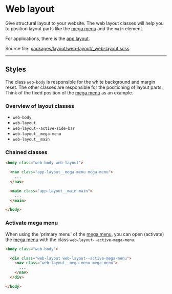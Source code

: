 # Web layout
Give structural layout to your website. The web layout classes will help you to position layout parts like the [mega menu](/layout/mega-menu) and the `main` element.

For applications, there is the [app layout](/layout/app-layout).

Source file: [packages/layout/web-layout/_web-layout.scss](https://github.com/kpn/kpn-style/blob/master/packages/layout/web-layout/_web-layout.scss)

---

## Styles
The class `web-body` is responsible for the white background and margin reset. The other classes are responsible for the positioning of layout parts. Think of the fixed position of the [mega menu](/layout/mega-menu) as an example.

### Overview of layout classes
* `web-body` 
* `web-layout` 
* `web-layout--active-side-bar`
* `web-layout__mega-menu`
* `web-layout__main`

### Chained classes 
```html
<body class="web-body web-layout">

  <nav class="app-layout__mega-menu mega-menu">
    ...
  </nav>

  <main class="app-layout__main main">
    ...
  </main>

</body>
```

### Activate mega menu
When using the 'primary menu' of the [mega menu](/layout/mega-menu), you can open (activate) the [mega menu](/layout/mega-menu) with the class `web-layout--active-mega-menu`. 

```html
<body class="web-body">

  <div class="web-layout web-layout--active-mega-menu">
    <nav class="web-layout__mega-menu mega-menu">
      ...
    </nav>
  </div>

</body>
```
